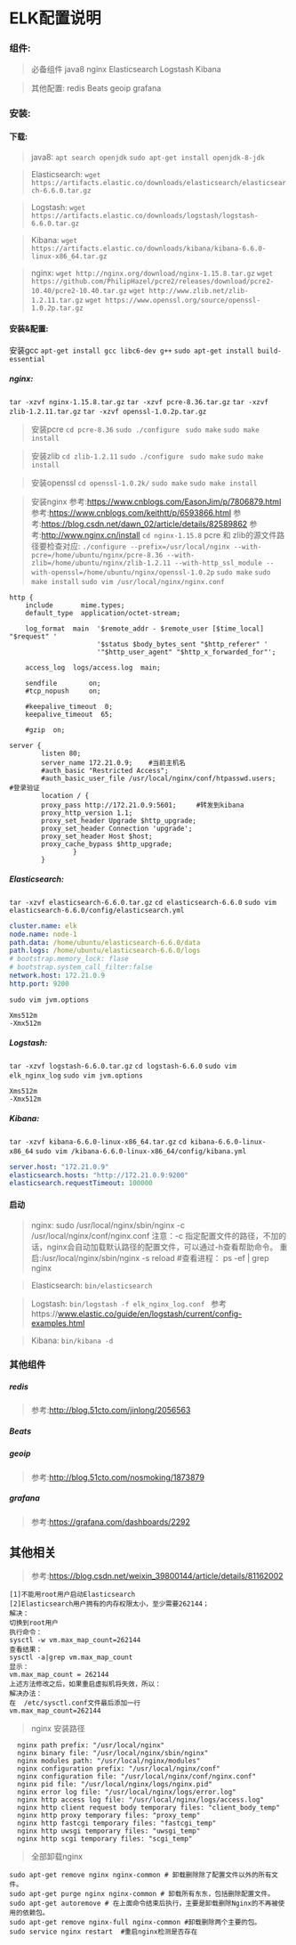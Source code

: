 # ELK配置说明

### 组件:
> 必备组件
java8
nginx
Elasticsearch
Logstash
Kibana

> 其他配置:
redis
Beats
geoip
grafana

### 安装:
#### 下载:
> java8:
`apt search openjdk`
`sudo apt-get install openjdk-8-jdk`

> Elasticsearch:
`wget https://artifacts.elastic.co/downloads/elasticsearch/elasticsearch-6.6.0.tar.gz`

> Logstash:
`wget https://artifacts.elastic.co/downloads/logstash/logstash-6.6.0.tar.gz`

> Kibana:
`wget https://artifacts.elastic.co/downloads/kibana/kibana-6.6.0-linux-x86_64.tar.gz`

> nginx:
`wget http://nginx.org/download/nginx-1.15.8.tar.gz`
`wget https://github.com/PhilipHazel/pcre2/releases/download/pcre2-10.40/pcre2-10.40.tar.gz`
`wget http://www.zlib.net/zlib-1.2.11.tar.gz`
`wget https://www.openssl.org/source/openssl-1.0.2p.tar.gz`

#### 安装&配置:

安装gcc
`apt-get install gcc libc6-dev g++`
`sudo apt-get install build-essential`

##### nginx:
`tar -xzvf nginx-1.15.8.tar.gz`
`tar -xzvf pcre-8.36.tar.gz`
`tar -xzvf zlib-1.2.11.tar.gz`
`tar -xzvf openssl-1.0.2p.tar.gz`

> 安装pcre
`cd pcre-8.36`
`sudo ./configure `
`sudo make`
`sudo make install`

> 安装zlib
`cd zlib-1.2.11`
`sudo ./configure `
`sudo make`
`sudo make install`

> 安装openssl
`cd openssl-1.0.2k/`
`sudo make`
`sudo make install`


> 安装nginx
> 参考:https://www.cnblogs.com/EasonJim/p/7806879.html
> 参考:https://www.cnblogs.com/keithtt/p/6593866.html
> 参考:https://blog.csdn.net/dawn_02/article/details/82589862
> 参考:http://www.nginx.cn/install
`cd nginx-1.15.8`
pcre 和 zlib的源文件路径要检查对应:
`./configure --prefix=/usr/local/nginx --with-pcre=/home/ubuntu/nginx/pcre-8.36 --with-zlib=/home/ubuntu/nginx/zlib-1.2.11 --with-http_ssl_module --with-openssl=/home/ubuntu/nginx/openssl-1.0.2p`
`sudo make`
`sudo make install`
`sudo vim /usr/local/nginx/nginx.conf`
```
http {
    include       mime.types;
    default_type  application/octet-stream;

    log_format  main  '$remote_addr - $remote_user [$time_local] "$request" '
                      '$status $body_bytes_sent "$http_referer" '
                      '"$http_user_agent" "$http_x_forwarded_for"';

    access_log  logs/access.log  main;

    sendfile        on;
    #tcp_nopush     on;

    #keepalive_timeout  0;
    keepalive_timeout  65;

    #gzip  on;

server {
        listen 80;
        server_name 172.21.0.9;    #当前主机名
        #auth_basic "Restricted Access";
        #auth_basic_user_file /usr/local/nginx/conf/htpasswd.users;      #登录验证
        location / {
        proxy_pass http://172.21.0.9:5601;     #转发到kibana
        proxy_http_version 1.1;
        proxy_set_header Upgrade $http_upgrade;
        proxy_set_header Connection 'upgrade';
        proxy_set_header Host $host;
        proxy_cache_bypass $http_upgrade;
                }
        }
```




##### Elasticsearch:
`tar -xzvf elasticsearch-6.6.0.tar.gz`
`cd elasticsearch-6.6.0`
`sudo vim elasticsearch-6.6.0/config/elasticsearch.yml`
```yml
cluster.name: elk
node.name: node-1
path.data: /home/ubuntu/elasticsearch-6.6.0/data
path.logs: /home/ubuntu/elasticsearch-6.6.0/logs
# bootstrap.memory_lock: flase
# bootstrap.system_call_filter:false
network.host: 172.21.0.9
http.port: 9200
```
`sudo vim jvm.options`
```
Xms512m
-Xmx512m
```


##### Logstash:
`tar -xzvf logstash-6.6.0.tar.gz`
`cd logstash-6.6.0`
`sudo vim elk_nginx_log`
`sudo vim jvm.options`
```
Xms512m
-Xmx512m
```

##### Kibana:
`tar -xzvf kibana-6.6.0-linux-x86_64.tar.gz`
`cd kibana-6.6.0-linux-x86_64`
`sudo vim /kibana-6.6.0-linux-x86_64/config/kibana.yml`
```yml
server.host: "172.21.0.9"
elasticsearch.hosts: "http://172.21.0.9:9200"
elasticsearch.requestTimeout: 100000
```


#### 启动
> nginx:
sudo /usr/local/nginx/sbin/nginx -c /usr/local/nginx/conf/nginx.conf
注意：-c 指定配置文件的路径，不加的话，nginx会自动加载默认路径的配置文件，可以通过-h查看帮助命令。
重启:/usr/local/nginx/sbin/nginx -s reload
#查看进程：
ps -ef | grep nginx

> Elasticsearch:
`bin/elasticsearch`


> Logstash:
`bin/logstash -f elk_nginx_log.conf `
> 参考https://www.elastic.co/guide/en/logstash/current/config-examples.html

> Kibana:
`bin/kibana -d`



### 其他组件
#####  redis
> 参考:http://blog.51cto.com/jinlong/2056563
#####  Beats
#####  geoip
> 参考:http://blog.51cto.com/nosmoking/1873879
##### grafana
> 参考:https://grafana.com/dashboards/2292


## 其他相关
> 参考:https://blog.csdn.net/weixin_39800144/article/details/81162002
```
[1]不能用root用户启动Elasticsearch
[2]Elasticsearch用户拥有的内存权限太小，至少需要262144；
解决：
切换到root用户
执行命令：
sysctl -w vm.max_map_count=262144
查看结果：
sysctl -a|grep vm.max_map_count
显示：
vm.max_map_count = 262144
上述方法修改之后，如果重启虚拟机将失效，所以：
解决办法：
在  /etc/sysctl.conf文件最后添加一行
vm.max_map_count=262144
```

> nginx 安装路径
```
  nginx path prefix: "/usr/local/nginx"
  nginx binary file: "/usr/local/nginx/sbin/nginx"
  nginx modules path: "/usr/local/nginx/modules"
  nginx configuration prefix: "/usr/local/nginx/conf"
  nginx configuration file: "/usr/local/nginx/conf/nginx.conf"
  nginx pid file: "/usr/local/nginx/logs/nginx.pid"
  nginx error log file: "/usr/local/nginx/logs/error.log"
  nginx http access log file: "/usr/local/nginx/logs/access.log"
  nginx http client request body temporary files: "client_body_temp"
  nginx http proxy temporary files: "proxy_temp"
  nginx http fastcgi temporary files: "fastcgi_temp"
  nginx http uwsgi temporary files: "uwsgi_temp"
  nginx http scgi temporary files: "scgi_temp"
```

> 全部卸载nginx
```
sudo apt-get remove nginx nginx-common # 卸载删除除了配置文件以外的所有文件。
sudo apt-get purge nginx nginx-common # 卸载所有东东，包括删除配置文件。
sudo apt-get autoremove # 在上面命令结束后执行，主要是卸载删除Nginx的不再被使用的依赖包。
sudo apt-get remove nginx-full nginx-common #卸载删除两个主要的包。
sudo service nginx restart  #重启nginx检测是否存在
```







